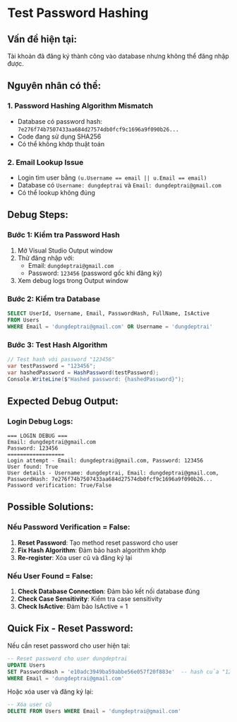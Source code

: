 # Test Password Hashing

## Vấn đề hiện tại:
Tài khoản đã đăng ký thành công vào database nhưng không thể đăng nhập được.

## Nguyên nhân có thể:

### 1. **Password Hashing Algorithm Mismatch**
- Database có password hash: `7e276f74b7507433aa684d27574db0fcf9c1696a9f090b26...`
- Code đang sử dụng SHA256
- Có thể không khớp thuật toán

### 2. **Email Lookup Issue**
- Login tìm user bằng `(u.Username == email || u.Email == email)`
- Database có `Username: dungdeptrai` và `Email: dungdeptrai@gmail.com`
- Có thể lookup không đúng

## Debug Steps:

### **Bước 1: Kiểm tra Password Hash**
1. Mở Visual Studio Output window
2. Thử đăng nhập với:
   - Email: `dungdeptrai@gmail.com`
   - Password: `123456` (password gốc khi đăng ký)
3. Xem debug logs trong Output window

### **Bước 2: Kiểm tra Database**
```sql
SELECT UserId, Username, Email, PasswordHash, FullName, IsActive 
FROM Users 
WHERE Email = 'dungdeptrai@gmail.com' OR Username = 'dungdeptrai'
```

### **Bước 3: Test Hash Algorithm**
```csharp
// Test hash với password "123456"
var testPassword = "123456";
var hashedPassword = HashPassword(testPassword);
Console.WriteLine($"Hashed password: {hashedPassword}");
```

## Expected Debug Output:

### **Login Debug Logs:**
```
=== LOGIN DEBUG ===
Email: dungdeptrai@gmail.com
Password: 123456
==================
Login attempt - Email: dungdeptrai@gmail.com, Password: 123456
User found: True
User details - Username: dungdeptrai, Email: dungdeptrai@gmail.com, PasswordHash: 7e276f74b7507433aa684d27574db0fcf9c1696a9f090b26...
Password verification: True/False
```

## Possible Solutions:

### **Nếu Password Verification = False:**
1. **Reset Password**: Tạo method reset password cho user
2. **Fix Hash Algorithm**: Đảm bảo hash algorithm khớp
3. **Re-register**: Xóa user cũ và đăng ký lại

### **Nếu User Found = False:**
1. **Check Database Connection**: Đảm bảo kết nối database đúng
2. **Check Case Sensitivity**: Kiểm tra case sensitivity
3. **Check IsActive**: Đảm bảo IsActive = 1

## Quick Fix - Reset Password:

Nếu cần reset password cho user hiện tại:

```sql
-- Reset password cho user dungdeptrai
UPDATE Users 
SET PasswordHash = 'e10adc3949ba59abbe56e057f20f883e'  -- hash của "123456"
WHERE Email = 'dungdeptrai@gmail.com'
```

Hoặc xóa user và đăng ký lại:

```sql
-- Xóa user cũ
DELETE FROM Users WHERE Email = 'dungdeptrai@gmail.com'
```

